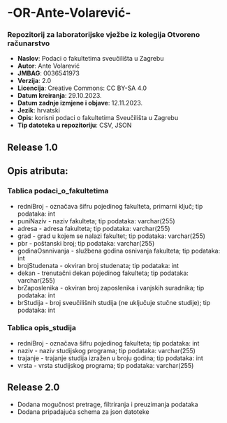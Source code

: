 # -OR-Ante-Volarević-
### Repozitorij za laboratorijske vježbe iz kolegija Otvoreno računarstvo
- **Naslov**: Podaci o fakultetima sveučilišta u Zagrebu
- **Autor**: Ante Volarević
- **JMBAG**: 0036541973
- **Verzija**: 2.0
- **Licencija**: Creative Commons: CC BY-SA 4.0 
- **Datum kreiranja**: 29.10.2023.
- **Datum zadnje izmjene i objave**: 12.11.2023.
- **Jezik**: hrvatski
- **Opis**: korisni podaci o fakultetima Sveučilišta u Zagrebu
- **Tip datoteka u repozitoriju**: CSV, JSON

## Release 1.0

## Opis atributa: 
### Tablica podaci_o_fakultetima
- redniBroj - označava šifru pojedinog fakulteta, primarni ključ; tip podataka: int
- puniNaziv - naziv fakulteta; tip podataka: varchar(255)
- adresa - adresa fakulteta; tip podataka: varchar(255)
- grad - grad u kojem se nalazi fakultet; tip podataka: varchar(255)
- pbr - poštanski broj; tip podataka: varchar(255)
- godinaOsnnivanja - službena godina osnivanja fakulteta; tip podataka: int
- brojStudenata - okviran broj studenata; tip podataka: int
- dekan - trenutačni dekan pojedinog fakulteta; tip podataka: varchar(255)
- brZaposlenika - okviran broj zaposlenika i vanjskih suradnika; tip podataka: int
- brStudija - broj sveučilišnih studija (ne uključuje stučne studije); tip podataka: int

### Tablica opis_studija
- redniBroj - označava šifru pojedinog fakulteta; tip podataka: int
- naziv - naziv studijskog programa; tip podataka: varchar(255)
- trajanje - trajanje studija izražen u broju godina; tip podataka: int
- vrsta - vrsta studijskog programa; tip podataka: varchar(255)

## Release 2.0  
- Dodana mogučnost pretrage, filtriranja i preuzimanja podataka
- Dodana pripadajuća schema za json datoteke
